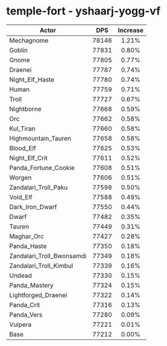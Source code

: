 # temple-fort - yshaarj-yogg-vf
| Actor | DPS | Increase |
|---|:---:|:---:|
|Mechagnome|78146|1.21%|
|Goblin|77831|0.80%|
|Gnome|77805|0.77%|
|Draenei|77787|0.74%|
|Night_Elf_Haste|77780|0.74%|
|Human|77759|0.71%|
|Troll|77727|0.67%|
|Nightborne|77668|0.59%|
|Orc|77662|0.58%|
|Kul_Tiran|77660|0.58%|
|Highmountain_Tauren|77658|0.58%|
|Blood_Elf|77625|0.53%|
|Night_Elf_Crit|77611|0.52%|
|Panda_Fortune_Cookie|77608|0.51%|
|Worgen|77606|0.51%|
|Zandalari_Troll_Paku|77598|0.50%|
|Void_Elf|77588|0.49%|
|Dark_Iron_Dwarf|77550|0.44%|
|Dwarf|77482|0.35%|
|Tauren|77449|0.31%|
|Maghar_Orc|77427|0.28%|
|Panda_Haste|77350|0.18%|
|Zandalari_Troll_Bwonsamdi|77349|0.18%|
|Zandalari_Troll_Kimbul|77339|0.16%|
|Undead|77330|0.15%|
|Panda_Mastery|77324|0.15%|
|Lightforged_Draenei|77322|0.14%|
|Panda_Crit|77316|0.13%|
|Panda_Vers|77280|0.09%|
|Vulpera|77221|0.01%|
|Base|77212|0.00%|
